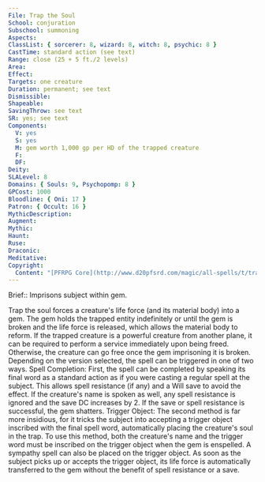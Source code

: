 ```yaml
---
File: Trap the Soul
School: conjuration
Subschool: summoning
Aspects: 
ClassList: { sorcerer: 8, wizard: 8, witch: 8, psychic: 8 }
CastTime: standard action (see text)
Range: close (25 + 5 ft./2 levels)
Area: 
Effect: 
Targets: one creature
Duration: permanent; see text
Dismissible: 
Shapeable: 
SavingThrow: see text
SR: yes; see text
Components:
  V: yes
  S: yes
  M: gem worth 1,000 gp per HD of the trapped creature
  F: 
  DF: 
Deity: 
SLALevel: 8
Domains: { Souls: 9, Psychopomp: 8 }
GPCost: 1000
Bloodline: { Oni: 17 }
Patron: { Occult: 16 }
MythicDescription: 
Augment: 
Mythic: 
Haunt: 
Ruse: 
Draconic: 
Meditative: 
Copyright:
  Content: "[PFRPG Core](http://www.d20pfsrd.com/magic/all-spells/t/trap-the-soul)"
---
```

Brief:: Imprisons subject within gem.

Trap the soul forces a creature's life force (and its material body) into a gem. The gem holds the trapped entity indefinitely or until the gem is broken and the life force is released, which allows the material body to reform. If the trapped creature is a powerful creature from another plane, it can be required to perform a service immediately upon being freed. Otherwise, the creature can go free once the gem imprisoning it is broken.  Depending on the version selected, the spell can be triggered in one of two ways.  Spell Completion: First, the spell can be completed by speaking its final word as a standard action as if you were casting a regular spell at the subject. This allows spell resistance (if any) and a Will save to avoid the effect. If the creature's name is spoken as well, any spell resistance is ignored and the save DC increases by 2. If the save or spell resistance is successful, the gem shatters.  Trigger Object: The second method is far more insidious, for it tricks the subject into accepting a trigger object inscribed with the final spell word, automatically placing the creature's soul in the trap.  To use this method, both the creature's name and the trigger word must be inscribed on the trigger object when the gem is enspelled.  A sympathy spell can also be placed on the trigger object. As soon as the subject picks up or accepts the trigger object, its life force is automatically transferred to the gem without the benefit of spell resistance or a save.
